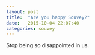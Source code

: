 ```yaml
---
layout: post
title:  "Are you happy Souvey?"
date:   2015-10-04 22:07:40
categories: souvey
---
```

Stop being so disappointed in us. 

[jekyll]:      http://jekyllrb.com
[jekyll-gh]:   https://github.com/jekyll/jekyll
[jekyll-help]: https://github.com/jekyll/jekyll-help
